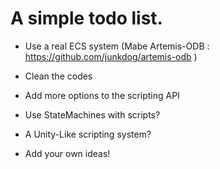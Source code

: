 # A simple todo list.
- Use a real ECS system (Mabe Artemis-ODB : https://github.com/junkdog/artemis-odb )

- Clean the codes

- Add more options to the scripting API

- Use StateMachines with scripts?

- A Unity-Like scripting system?

- Add your own ideas!
